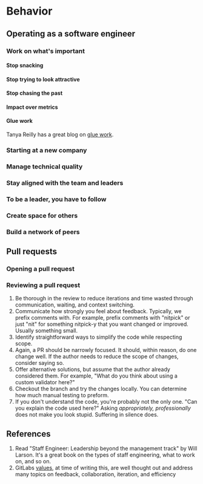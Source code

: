 # Behavior

## Operating as a software engineer

### Work on what's important

#### Stop snacking

#### Stop trying to look attractive

#### Stop chasing the past

#### Impact over metrics

#### Glue work
Tanya Reilly has a great blog on [glue work](https://noidea.dog/glue).

### Starting at a new company


### Manage technical quality


### Stay aligned with the team and leaders


### To be a leader, you have to follow


### Create space for others


### Build a network of peers


## Pull requests


### Opening a pull request


### Reviewing a pull request
1. Be thorough in the review to reduce iterations and time wasted through communication, waiting, and context switching.
2. Communicate how strongly you feel about feedback. Typically, we prefix comments with. For example, prefix comments with "nitpick" or just "nit" for something nitpick-y that you want changed or improved. Usually something small.
3. Identify straightforward ways to simplify the code while respecting scope.
4. Again, a PR should be narrowly focused. It should, within reason, do one change well. If the author needs to reduce the scope of changes, consider saying so.
5. Offer alternative solutions, but assume that the author already considered them. For example, "What do you think about using a custom validator here?"
6. Checkout the branch and try the changes locally. You can determine how much manual testing to preform.
7. If you don't understand the code, you're probably not the only one. "Can you explain the code used here?" Asking *appropriately, professionally* does not make you look stupid. Suffering in silence does.

## References
1. Read "Staff Engineer: Leadership beyond the management track" by Will Larson. It's a great book on the types of staff engineering, what to work on, and so on.
2. GitLabs [values](https://handbook.gitlab.com/handbook/values/), at time of writing this, are well thought out and address many topics on feedback, collaboration, iteration, and efficiency